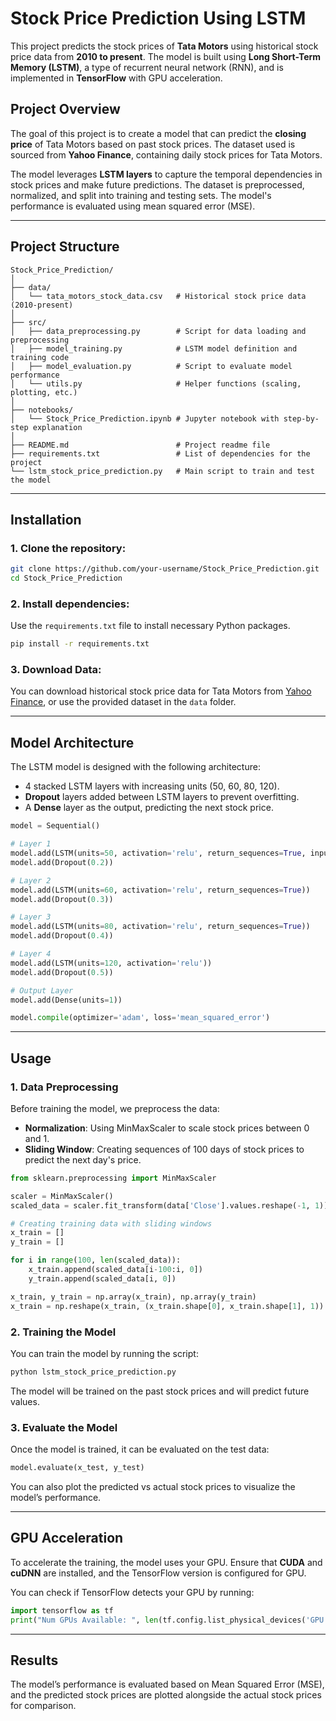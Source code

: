 

# Stock Price Prediction Using LSTM


This project predicts the stock prices of **Tata Motors** using historical stock price data from **2010 to present**. The model is built using **Long Short-Term Memory (LSTM)**, a type of recurrent neural network (RNN), and is implemented in **TensorFlow** with GPU acceleration.

## Project Overview

The goal of this project is to create a model that can predict the **closing price** of Tata Motors based on past stock prices. The dataset used is sourced from **Yahoo Finance**, containing daily stock prices for Tata Motors.

The model leverages **LSTM layers** to capture the temporal dependencies in stock prices and make future predictions. The dataset is preprocessed, normalized, and split into training and testing sets. The model's performance is evaluated using mean squared error (MSE).

---

## Project Structure

```
Stock_Price_Prediction/
│
├── data/
│   └── tata_motors_stock_data.csv   # Historical stock price data (2010-present)
│
├── src/
│   ├── data_preprocessing.py        # Script for data loading and preprocessing
│   ├── model_training.py            # LSTM model definition and training code
│   ├── model_evaluation.py          # Script to evaluate model performance
│   └── utils.py                     # Helper functions (scaling, plotting, etc.)
│
├── notebooks/
│   └── Stock_Price_Prediction.ipynb # Jupyter notebook with step-by-step explanation
│
├── README.md                        # Project readme file
├── requirements.txt                 # List of dependencies for the project
└── lstm_stock_price_prediction.py   # Main script to train and test the model
```

---

## Installation

### 1. Clone the repository:

```bash
git clone https://github.com/your-username/Stock_Price_Prediction.git
cd Stock_Price_Prediction
```

### 2. Install dependencies:

Use the `requirements.txt` file to install necessary Python packages.

```bash
pip install -r requirements.txt
```

### 3. Download Data:

You can download historical stock price data for Tata Motors from [Yahoo Finance](https://finance.yahoo.com/quote/TATAMOTORS.NS/history/), or use the provided dataset in the `data` folder.

---

## Model Architecture

The LSTM model is designed with the following architecture:
- 4 stacked LSTM layers with increasing units (50, 60, 80, 120).
- **Dropout** layers added between LSTM layers to prevent overfitting.
- A **Dense** layer as the output, predicting the next stock price.

```python
model = Sequential()

# Layer 1
model.add(LSTM(units=50, activation='relu', return_sequences=True, input_shape=(100, 1)))
model.add(Dropout(0.2))

# Layer 2
model.add(LSTM(units=60, activation='relu', return_sequences=True))
model.add(Dropout(0.3))

# Layer 3
model.add(LSTM(units=80, activation='relu', return_sequences=True))
model.add(Dropout(0.4))

# Layer 4
model.add(LSTM(units=120, activation='relu'))
model.add(Dropout(0.5))

# Output Layer
model.add(Dense(units=1))

model.compile(optimizer='adam', loss='mean_squared_error')
```

---

## Usage

### 1. Data Preprocessing

Before training the model, we preprocess the data:
- **Normalization**: Using MinMaxScaler to scale stock prices between 0 and 1.
- **Sliding Window**: Creating sequences of 100 days of stock prices to predict the next day's price.

```python
from sklearn.preprocessing import MinMaxScaler

scaler = MinMaxScaler()
scaled_data = scaler.fit_transform(data['Close'].values.reshape(-1, 1))

# Creating training data with sliding windows
x_train = []
y_train = []

for i in range(100, len(scaled_data)):
    x_train.append(scaled_data[i-100:i, 0])
    y_train.append(scaled_data[i, 0])

x_train, y_train = np.array(x_train), np.array(y_train)
x_train = np.reshape(x_train, (x_train.shape[0], x_train.shape[1], 1))
```

### 2. Training the Model

You can train the model by running the script:

```bash
python lstm_stock_price_prediction.py
```

The model will be trained on the past stock prices and will predict future values.

### 3. Evaluate the Model

Once the model is trained, it can be evaluated on the test data:

```python
model.evaluate(x_test, y_test)
```

You can also plot the predicted vs actual stock prices to visualize the model’s performance.

---

## GPU Acceleration

To accelerate the training, the model uses your GPU. Ensure that **CUDA** and **cuDNN** are installed, and the TensorFlow version is configured for GPU.

You can check if TensorFlow detects your GPU by running:

```python
import tensorflow as tf
print("Num GPUs Available: ", len(tf.config.list_physical_devices('GPU')))
```

---

## Results

The model’s performance is evaluated based on Mean Squared Error (MSE), and the predicted stock prices are plotted alongside the actual stock prices for comparison.




